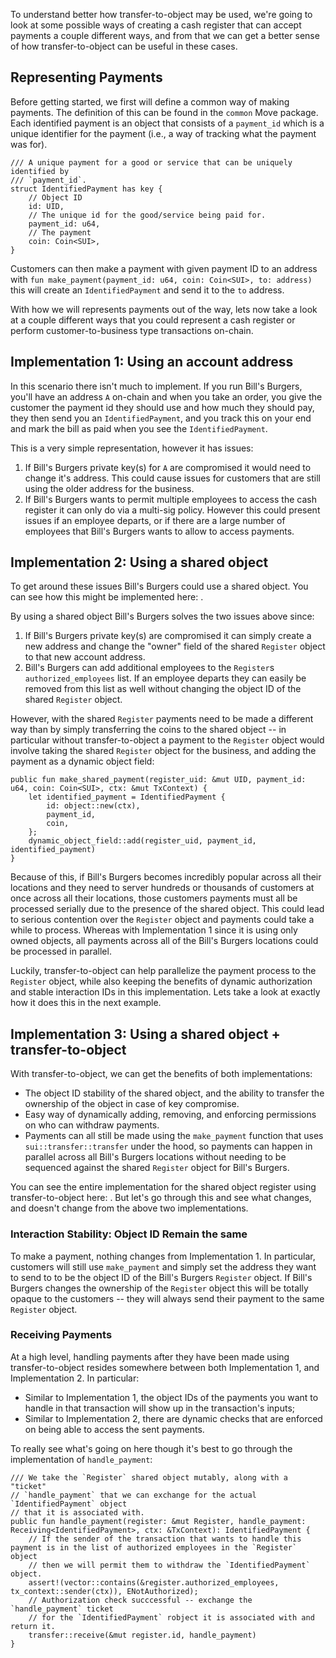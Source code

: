 To understand better how transfer-to-object may be used, we're going to look at
some possible ways of creating a cash register that can accept payments a couple different ways, and
from that we can get a better sense of how transfer-to-object can be useful in these cases.

## Representing Payments

Before getting started, we first will define a common way of making payments.
The definition of this can be found in the `common` Move package. Each identified payment
is an object that consists of a `payment_id` which is a unique identifier for
the payment (i.e., a way of tracking what the payment was for).

```
/// A unique payment for a good or service that can be uniquely identified by
/// `payment_id`.
struct IdentifiedPayment has key {
    // Object ID
    id: UID, 
    // The unique id for the good/service being paid for.
    payment_id: u64,
    // The payment
    coin: Coin<SUI>,
}
```

Customers can then make a payment with given payment ID to an address with `fun
make_payment(payment_id: u64, coin: Coin<SUI>, to: address)` this will create
an `IdentifiedPayment` and send it to the `to` address.

With how we will represents payments out of the way, lets now take a look at a
couple different ways that you could represent a cash register or perform
customer-to-business type transactions on-chain.

## Implementation 1: Using an account address

In this scenario there isn't much to implement. If you run Bill's Burgers,
you'll have an address `A` on-chain and when you take an order, you give the
customer the payment id they should use and how much they should pay, they then
send you an `IdentifiedPayment`, and you track this on your end and mark the
bill as paid when you see the `IdentifiedPayment`.

This is a very simple representation, however it has issues:
1. If Bill's Burgers private key(s) for `A` are compromised it would need to
   change it's address. This could cause issues for customers that are still
   using the older address for the business.
2. If Bill's Burgers wants to permit multiple employees to access the cash
   register it can only do via a multi-sig policy. However this could present
   issues if an employee departs, or if there are a large number of employees
   that Bill's Burgers wants to allow to access payments.

## Implementation 2: Using a shared object

To get around these issues Bill's Burgers could use a shared object. You can
see how this might be implemented here: <LINK>.

By using a shared object Bill's Burgers solves the two issues above since:
1. If Bill's Burgers private key(s) are compromised it can simply create a new
   address and change the "owner" field of the shared `Register` object to that
   new account address.
2. Bill's Burgers can add additional employees to the `Register`s
   `authorized_employees` list. If an employee departs they can easily be
   removed from this list as well without changing the object ID of the shared
   `Register` object.

However, with the shared `Register` payments need to be made a different way
than by simply transferring the coins to the shared object -- in particular
without transfer-to-object a payment to the `Register` object would involve
taking the shared `Register` object for the business, and adding the payment as
a dynamic object field:

```
public fun make_shared_payment(register_uid: &mut UID, payment_id: u64, coin: Coin<SUI>, ctx: &mut TxContext) {
    let identified_payment = IdentifiedPayment {
        id: object::new(ctx),
        payment_id,
        coin,
    };
    dynamic_object_field::add(register_uid, payment_id, identified_payment)
}
```

Because of this, if Bill's Burgers becomes incredibly popular across all their
locations and they need to server hundreds or thousands of customers at once
across all their locations, those customers payments must all be processed
serially due to the presence of the shared object. This could lead to serious
contention over the `Register` object and payments could take a while to
process. Whereas with Implementation 1 since it is using only owned objects, all
payments across all of the Bill's Burgers locations could be processed in
parallel.

Luckily, transfer-to-object can help parallelize the payment process to the
`Register` object, while also keeping the benefits of dynamic authorization and
stable interaction IDs in this implementation. Lets take a look at exactly how
it does this in the next example.

## Implementation 3: Using a shared object + transfer-to-object

With transfer-to-object, we can get the benefits of both implementations:
* The object ID stability of the shared object, and the ability to transfer the ownership of the object in case of key compromise.
* Easy way of dynamically adding, removing, and enforcing permissions on who can withdraw payments.
* Payments can all still be made using the `make_payment` function that uses
  `sui::transfer::transfer` under the hood, so payments can happen in parallel
  across all Bill's Burgers locations without needing to be sequenced against
  the shared `Register` object for Bill's Burgers.

You can see the entire implementation for the shared object register using
transfer-to-object here: <LINK>. But let's go through this and see what
changes, and doesn't change from the above two implementations.

### Interaction Stability: Object ID Remain the same

To make a payment, nothing changes from Implementation 1. In particular,
customers will still use `make_payment` and simply set the address they want to
send to to be the object ID of the Bill's Burgers `Register` object. If Bill's
Burgers changes the ownership of the `Register` object this will be totally
opaque to the customers -- they will always send their payment to the same
`Register` object.

### Receiving Payments

At a high level, handling payments after they have been made using
transfer-to-object resides somewhere between both Implementation 1, and
Implementation 2. In particular:
* Similar to Implementation 1, the object IDs of the payments you want to handle in that transaction will show up in the transaction's inputs;
* Similar to Implementation 2, there are dynamic checks that are enforced on being able to access the sent payments.

To really see what's going on here though it's best to go through the implementation of `handle_payment`:

```
/// We take the `Register` shared object mutably, along with a "ticket"
// `handle_payment` that we can exchange for the actual `IdentifiedPayment` object
// that it is associated with.
public fun handle_payment(register: &mut Register, handle_payment: Receiving<IdentifiedPayment>, ctx: &TxContext): IdentifiedPayment {
    // If the sender of the transaction that wants to handle this payment is in the list of authorized employees in the `Register` object
    // then we will permit them to withdraw the `IdentifiedPayment` object.
    assert!(vector::contains(&register.authorized_employees, tx_context::sender(ctx)), ENotAuthorized);
    // Authorization check succcessful -- exchange the `handle_payment` ticket
    // for the `IdentifiedPayment` robject it is associated with and return it.
    transfer::receive(&mut register.id, handle_payment)
}
```
